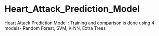 # Heart_Attack_Prediction_Model
Heart Attack Prediction Model : Training and comparison is done using 4 models- Random Forest, SVM, K-NN, Extra Trees
